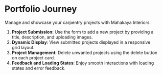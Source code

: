 # Portfolio Journey

Manage and showcase your carpentry projects with Mahakaya Interiors.

1. **Project Submission**: Use the form to add a new project by providing a title, description, and uploading images.
2. **Dynamic Display**: View submitted projects displayed in a responsive grid layout.
3. **Project Management**: Delete unwanted projects using the delete button on each project card.
4. **Feedback and Loading States**: Enjoy smooth interactions with loading states and error feedback.